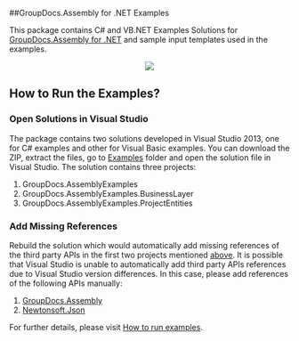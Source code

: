 ##GroupDocs.Assembly for .NET Examples

This package contains C# and VB.NET Examples Solutions for [GroupDocs.Assembly for .NET](http://groupdocs.com/dot-net/document-assembly-library) and sample input templates used in the examples.

<p align="center">
  <a title="Download complete GroupDocs.Assembly for .NET source code" href="https://github.com/groupdocsassembly/GroupDocs_Assembly_NET/archive/master.zip">
	<img src="https://raw.github.com/AsposeExamples/java-examples-dashboard/master/images/downloadZip-Button-Large.png" />
  </a>
</p>

## How to Run the Examples?

### Open Solutions in Visual Studio

The package contains two solutions developed in Visual Studio 2013, one for C# examples and other for Visual Basic examples. You can download the ZIP, extract the files, go to [Examples](https://github.com/groupdocs-assembly/GroupDocs.Assembly-for-.NET/tree/master/Examples) folder and open the solution file in Visual Studio. The solution contains three projects:

1) GroupDocs.AssemblyExamples                  
2) GroupDocs.AssemblyExamples.BusinessLayer    
3) GroupDocs.AssemblyExamples.ProjectEntities

### Add Missing References

Rebuild the solution which would automatically add missing references of the third party APIs in the first two projects mentioned [above](https://github.com/groupdocs-assembly/GroupDocs.Assembly-for-.NET/blob/master/Examples/README.md#open-solutions-in-visual-studio). It is possible that Visual Studio is unable to automatically add third party APIs references due to Visual Studio version differences. In this case, please add references of the following APIs manually:

1) [GroupDocs.Assembly](https://www.nuget.org/packages/GroupDocs.Assembly/)
2) [Newtonsoft.Json](https://www.nuget.org/packages/Newtonsoft.Json/)

For further details, please visit [How to run examples](http://groupdocs.com/docs/display/assemblynet/How+to+Run+Examples).
